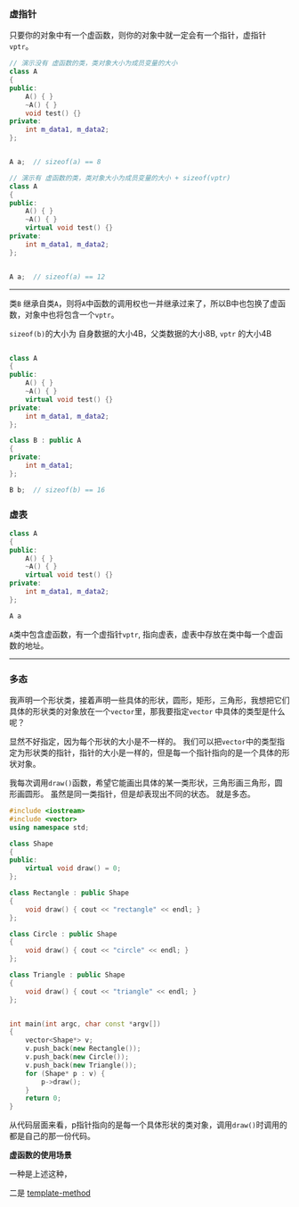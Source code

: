 


### 虚指针

只要你的对象中有一个虚函数，则你的对象中就一定会有一个指针，虚指针`vptr`。

```cpp
// 演示没有 虚函数的类，类对象大小为成员变量的大小
class A
{
public:
    A() { }
    ~A() { }
    void test() {}
private:
    int m_data1, m_data2;
};


A a;  // sizeof(a) == 8
```


```cpp
// 演示有 虚函数的类，类对象大小为成员变量的大小 + sizeof(vptr)
class A
{
public:
    A() { }
    ~A() { }
    virtual void test() {}
private:
    int m_data1, m_data2;
};


A a;  // sizeof(a) == 12
```

--------------------------

类`B` 继承自类`A`，则将`A`中函数的调用权也一并继承过来了，所以B中也包换了虚函数，对象中也将包含一个`vptr`。

`sizeof(b)`的大小为 自身数据的大小4B，父类数据的大小8B, `vptr` 的大小4B

```cpp

class A
{
public:
    A() { }
    ~A() { }
    virtual void test() {}
private:
    int m_data1, m_data2;
};

class B : public A
{
private:
    int m_data1;
};

B b;  // sizeof(b) == 16
```

### 虚表

```cpp
class A
{
public:
    A() { }
    ~A() { }
    virtual void test() {}
private:
    int m_data1, m_data2;
};

A a
```

`A`类中包含虚函数，有一个虚指针`vptr`, 指向虚表，虚表中存放在类中每一个虚函数的地址。


-----------------------------------
### 多态

我声明一个形状类，接着声明一些具体的形状，圆形，矩形，三角形，我想把它们具体的形状类的对象放在一个`vector`里，那我要指定`vector` 中具体的类型是什么呢？

显然不好指定，因为每个形状的大小是不一样的。 我们可以把`vector`中的类型指定为形状类的指针，指针的大小是一样的，但是每一个指针指向的是一个具体的形状对象。

我每次调用`draw()`函数，希望它能画出具体的某一类形状，三角形画三角形，圆形画圆形。 虽然是同一类指针，但是却表现出不同的状态。 就是多态。


```cpp
#include <iostream>
#include <vector>
using namespace std;

class Shape
{
public:
    virtual void draw() = 0;
};

class Rectangle : public Shape
{
    void draw() { cout << "rectangle" << endl; }
};

class Circle : public Shape
{
    void draw() { cout << "circle" << endl; }
};

class Triangle : public Shape
{
    void draw() { cout << "triangle" << endl; }
};


int main(int argc, char const *argv[])
{
    vector<Shape*> v;
    v.push_back(new Rectangle());
    v.push_back(new Circle());
    v.push_back(new Triangle());
    for (Shape* p : v) {
        p->draw();
    }
    return 0;
}
```

从代码层面来看，p指针指向的是每一个具体形状的类对象，调用`draw()`时调用的都是自己的那一份代码。


**虚函数的使用场景**

一种是上述这种，

二是 <a href="../../1_面向对象程序设计/2. class之间的关系/#template-method">template-method</a>


